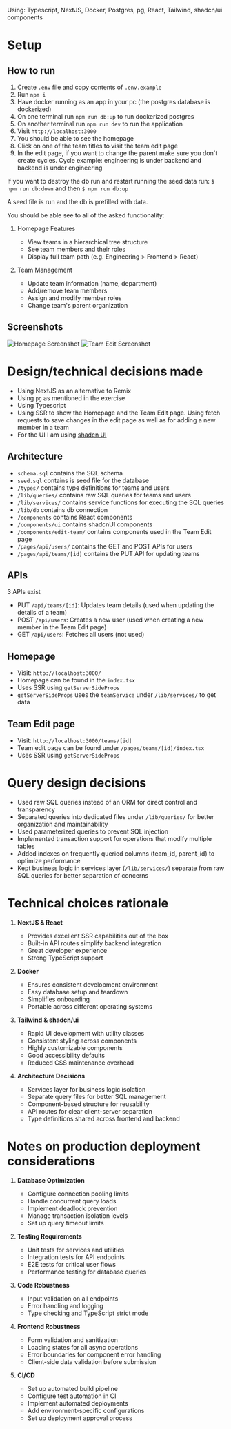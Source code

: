 Using: Typescript, NextJS, Docker, Postgres, pg, React, Tailwind, shadcn/ui components


# Setup

## How to run
1. Create `.env` file and copy contents of `.env.example`
2. Run `npm i`
3. Have docker running as an app in your pc (the postgres database is dockerized)
4. On one terminal run `npm run db:up` to run dockerized postgres
5. On another terminal run `npm run dev` to run the application
6. Visit `http://localhost:3000`
7. You should be able to see the homepage
8. Click on one of the team titles to visit the team edit page
9. In the edit page, if you want to change the parent make sure you don't create cycles. Cycle example: engineering is under backend and backend is under engineering

If you want to destroy the db run and restart running the seed data run: `$ npm run db:down` and then `$ npm run db:up`

A seed file is run and the db is prefilled with data.

You should be able see to all of the asked functionality:
1. Homepage Features
   - View teams in a hierarchical tree structure
   - See team members and their roles
   - Display full team path (e.g. Engineering > Frontend > React)

2. Team Management
   - Update team information (name, department)
   - Add/remove team members
   - Assign and modify member roles
   - Change team's parent organization

## Screenshots
![Homepage Screenshot](./screenshot-homepage.png)
![Team Edit Screenshot](./screenshot-team-edit.png)


# Design/technical decisions made
* Using NextJS as an alternative to Remix
* Using `pg` as mentioned in the exercise
* Using Typescript
* Using SSR to show the Homepage and the Team Edit page. Using fetch requests to save changes in the edit page as well as for adding a new member in a team
* For the UI I am using [shadcn UI](https://ui.shadcn.com/)

## Architecture
* `schema.sql` contains the SQL schema
* `seed.sql` contains is seed file for the database
* `/types/` contains type definitions for teams and users
* `/lib/queries/` contains raw SQL queries for teams and users
* `/lib/services/` contains service functions for executing the SQL queries
* `/lib/db` contains db connection
* `/components` contains React components
* `/components/ui` contains shadcnUI components
* `/components/edit-team/` contains components used in the Team Edit page
* `/pages/api/users/` contains the GET and POST APIs for users
* `/pages/api/teams/[id]` contains the PUT API for updating teams

## APIs
3 APIs exist
* PUT `/api/teams/[id]`: Updates team details (used when updating the details of a team) 
* POST `/api/users`: Creates a new user (used when creating a new member in the Team Edit page)
* GET `/api/users`: Fetches all users (not used)

## Homepage
* Visit: `http://localhost:3000/`
* Homepage can be found in the `index.tsx`
* Uses SSR using `getServerSideProps`
* `getServerSideProps` uses the `teamService` under `/lib/services/` to get data

## Team Edit page
* Visit: `http://localhost:3000/teams/[id]`
* Team edit page can be found under `/pages/teams/[id]/index.tsx`
* Uses SSR using `getServerSideProps`

# Query design decisions
* Used raw SQL queries instead of an ORM for direct control and transparency
* Separated queries into dedicated files under `/lib/queries/` for better organization and maintainability
* Used parameterized queries to prevent SQL injection
* Implemented transaction support for operations that modify multiple tables
* Added indexes on frequently queried columns (team_id, parent_id) to optimize performance
* Kept business logic in services layer (`/lib/services/`) separate from raw SQL queries for better separation of concerns


# Technical choices rationale

1. **NextJS & React**
   - Provides excellent SSR capabilities out of the box
   - Built-in API routes simplify backend integration
   - Great developer experience
   - Strong TypeScript support

2. **Docker**
   - Ensures consistent development environment
   - Easy database setup and teardown
   - Simplifies onboarding 
   - Portable across different operating systems

3. **Tailwind & shadcn/ui**
   - Rapid UI development with utility classes
   - Consistent styling across components
   - Highly customizable components
   - Good accessibility defaults
   - Reduced CSS maintenance overhead

4. **Architecture Decisions**
   - Services layer for business logic isolation
   - Separate query files for better SQL management
   - Component-based structure for reusability
   - API routes for clear client-server separation
   - Type definitions shared across frontend and backend


# Notes on production deployment considerations

1. **Database Optimization**
   - Configure connection pooling limits
   - Handle concurrent query loads
   - Implement deadlock prevention
   - Manage transaction isolation levels
   - Set up query timeout limits

2. **Testing Requirements**
   - Unit tests for services and utilities
   - Integration tests for API endpoints
   - E2E tests for critical user flows
   - Performance testing for database queries

3. **Code Robustness**
   - Input validation on all endpoints
   - Error handling and logging
   - Type checking and TypeScript strict mode

4. **Frontend Robustness**
   - Form validation and sanitization
   - Loading states for all async operations
   - Error boundaries for component error handling
   - Client-side data validation before submission

5. **CI/CD**
   - Set up automated build pipeline
   - Configure test automation in CI
   - Implement automated deployments
   - Add environment-specific configurations
   - Set up deployment approval process